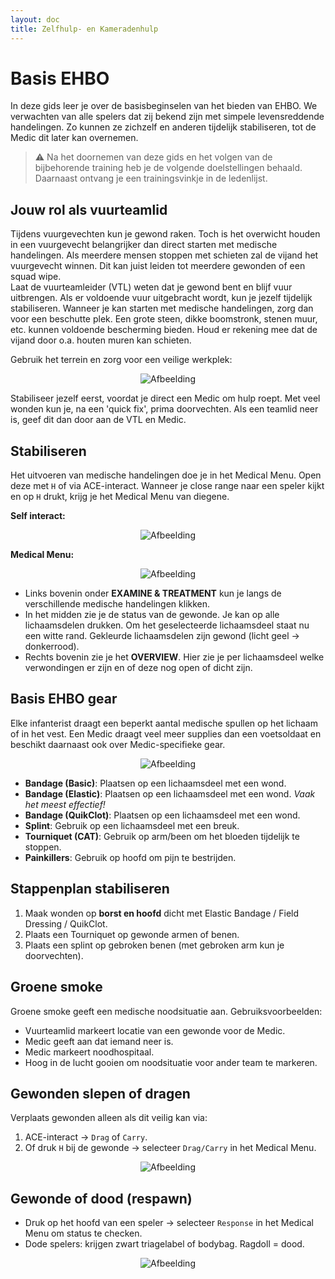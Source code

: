 ```yaml
---
layout: doc
title: Zelfhulp- en Kameradenhulp
---
```


# Basis EHBO

In deze gids leer je over de basisbeginselen van het bieden van EHBO. We verwachten van alle spelers dat zij bekend zijn met simpele levensreddende handelingen. Zo kunnen ze zichzelf en anderen tijdelijk stabiliseren, tot de Medic dit later kan overnemen. 

> ⚠️ Na het doornemen van deze gids en het volgen van de bijbehorende training heb je de volgende doelstellingen behaald. Daarnaast ontvang je een trainingsvinkje in de ledenlijst.

## Jouw rol als vuurteamlid

Tijdens vuurgevechten kun je gewond raken. Toch is het overwicht houden in een vuurgevecht belangrijker dan direct starten met medische handelingen. Als meerdere mensen stoppen met schieten zal de vijand het vuurgevecht winnen. Dit kan juist leiden tot meerdere gewonden of een squad wipe.  
Laat de vuurteamleider (VTL) weten dat je gewond bent en blijf vuur uitbrengen. Als er voldoende vuur uitgebracht wordt, kun je jezelf tijdelijk stabiliseren. Wanneer je kan starten met medische handelingen, zorg dan voor een beschutte plek. Een grote steen, dikke boomstronk, stenen muur, etc. kunnen voldoende bescherming bieden. Houd er rekening mee dat de vijand door o.a. houten muren kan schieten.

Gebruik het terrein en zorg voor een veilige werkplek:  
<p align="center">
    <img src="/ehbo/ehbo1.jpg" alt="Afbeelding" />
</p>  

Stabiliseer jezelf eerst, voordat je direct een Medic om hulp roept. Met veel wonden kun je, na een 'quick fix', prima doorvechten. Als een teamlid neer is, geef dit dan door aan de VTL en Medic.

## Stabiliseren

Het uitvoeren van medische handelingen doe je in het Medical Menu. Open deze met `H` of via ACE-interact. Wanneer je close range naar een speler kijkt en op `H` drukt, krijg je het Medical Menu van diegene.

**Self interact:**
<p align="center">
    <img src="/ehbo/ehbo2.jpg" alt="Afbeelding" />
</p>  

**Medical Menu:**  
<p align="center">
    <img src="/ehbo/ehbo3.png" alt="Afbeelding" />
</p>    

- Links bovenin onder **EXAMINE & TREATMENT** kun je langs de verschillende medische handelingen klikken.  
- In het midden zie je de status van de gewonde. Je kan op alle lichaamsdelen drukken. Om het geselecteerde lichaamsdeel staat nu een witte rand. Gekleurde lichaamsdelen zijn gewond (licht geel → donkerrood).  
- Rechts bovenin zie je het **OVERVIEW**. Hier zie je per lichaamsdeel welke verwondingen er zijn en of deze nog open of dicht zijn.

## Basis EHBO gear

Elke infanterist draagt een beperkt aantal medische spullen op het lichaam of in het vest. Een Medic draagt veel meer supplies dan een voetsoldaat en beschikt daarnaast ook over Medic-specifieke gear.  

<p align="center">
    <img src="/ehbo/ehbo4.png" alt="Afbeelding" />
</p>   

- **Bandage (Basic)**: Plaatsen op een lichaamsdeel met een wond.  
- **Bandage (Elastic)**: Plaatsen op een lichaamsdeel met een wond. *Vaak het meest effectief!*  
- **Bandage (QuikClot)**: Plaatsen op een lichaamsdeel met een wond.  
- **Splint**: Gebruik op een lichaamsdeel met een breuk.  
- **Tourniquet (CAT)**: Gebruik op arm/been om het bloeden tijdelijk te stoppen.  
- **Painkillers**: Gebruik op hoofd om pijn te bestrijden.  

## Stappenplan stabiliseren
1. Maak wonden op **borst en hoofd** dicht met Elastic Bandage / Field Dressing / QuikClot.  
2. Plaats een Tourniquet op gewonde armen of benen.  
3. Plaats een splint op gebroken benen (met gebroken arm kun je doorvechten).  

## Groene smoke

Groene smoke geeft een medische noodsituatie aan. Gebruiksvoorbeelden:  
- Vuurteamlid markeert locatie van een gewonde voor de Medic.  
- Medic geeft aan dat iemand neer is.  
- Medic markeert noodhospitaal.  
- Hoog in de lucht gooien om noodsituatie voor ander team te markeren.  

## Gewonden slepen of dragen

Verplaats gewonden alleen als dit veilig kan via:  
1. ACE-interact → `Drag` of `Carry`.  
2. Of druk `H` bij de gewonde → selecteer `Drag/Carry` in het Medical Menu.  

<p align="center">
    <img src="/ehbo/ehbo5.png" alt="Afbeelding" />
</p>   

## Gewonde of dood (respawn)

- Druk op het hoofd van een speler → selecteer `Response` in het Medical Menu om status te checken.  
- Dode spelers: krijgen zwart triagelabel of bodybag. Ragdoll = dood.  
<p align="center">
    <img src="/ehbo/ehbo6.png" alt="Afbeelding" />
</p>   